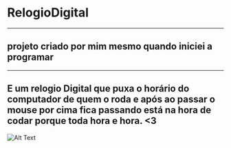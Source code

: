 # RelogioDigital
---
## projeto criado por mim mesmo quando iniciei a programar
---
## E um relogio Digital que puxa o horário do computador de quem o roda e após ao passar o mouse por cima fica passando está na hora de codar porque toda hora e hora. <3
![Alt Text](https://media.giphy.com/media/iKue6mQNAnio0GLRTy/giphy.gif)



